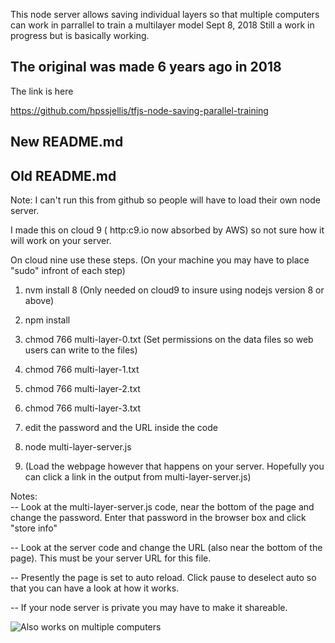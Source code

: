 This node server allows saving individual layers so that multiple computers can work in parrallel to train a multilayer model
Sept 8, 2018 Still a work in progress but is basically working.

## The original was made 6 years ago in 2018

The link is here 

https://github.com/hpssjellis/tfjs-node-saving-parallel-training




## New README.md





## Old README.md

Note: I can't run this from github so people will have to load their own node server.

I made this on cloud 9 ( http:c9.io now absorbed by AWS) so not sure how it will work on your server.



On cloud nine use these steps. (On your machine you may have to place "sudo" infront of each step)

1. nvm install 8 (Only needed on cloud9 to insure using nodejs version 8 or above)
1. npm install
1. chmod 766 multi-layer-0.txt    (Set permissions on the data files so web users can write to the files)
1. chmod 766 multi-layer-1.txt 
1. chmod 766 multi-layer-2.txt 
1. chmod 766 multi-layer-3.txt 
1. edit the password and the URL inside the code
1. node multi-layer-server.js

1. (Load the webpage however that happens on your server. Hopefully you can click a link in the output from multi-layer-server.js)

Notes:   
-- Look at the multi-layer-server.js code, near the bottom of the page and change the password. Enter that password in the browser box and click "store info"

-- Look at the server code and change the URL (also near the bottom of the page). This must be your server URL for this file.

-- Presently the page is set to auto reload. Click pause to deselect auto so that you can have a look at how it works.

-- If your node server is private you may have to make it shareable.


![Also works on multiple computers](node-train.gif)



